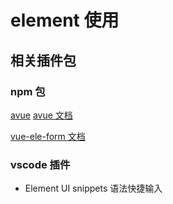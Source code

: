 # element 使用

## 相关插件包

### npm 包

[avue](https://github.com/nmxiaowei/avue)
[avue 文档](https://avuejs.com/doc/crud/crud)

[vue-ele-form 文档](https://www.yuque.com/chaojie-vjiel/vbwzgu/twp49o)

### vscode 插件

- Element UI snippets 语法快捷输入
